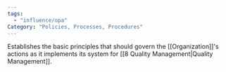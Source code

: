 ```yaml
---
tags:
  - "influence/opa"
Category: "Policies, Processes, Procedures"
---
```

Establishes the basic principles that should govern the [[Organization]]'s actions as it implements its system for [[8 Quality Management|Quality Management]].